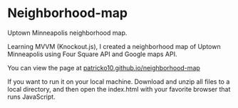 # Neighborhood-map
Uptown Minneapolis neighborhood map.

Learning MVVM (Knockout.js), I created a neighborhood map of Uptown Minneapolis using Four Square API and Google maps API.

You can view the page at <a href="http://patricko10.github.io/neighborhood-map">patricko10.github.io/neighborhood-map</a>

If you want to run it on your local machine. Download and unzip all files to a local directory, and then open the index.html with your favorite browser that runs JavaScript.
